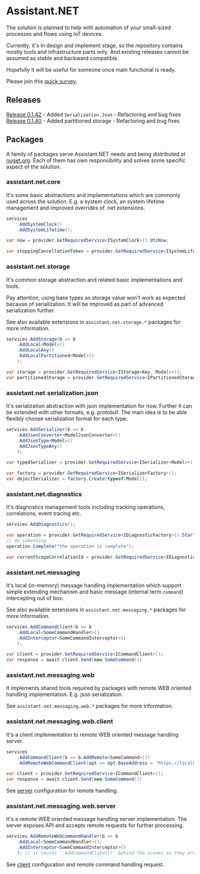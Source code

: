 # Assistant.NET

The solution is planned to help with automation of your small-sized processes and flows using IoT devices.

Currently, it's in design and implement stage, so the repository contains mostly tools and infrastructure parts only.
And existing releases cannot be assumed as stable and backward compatible.

Hopefully it will be useful for someone once main functional is ready.

Please join this [quick survey](https://forms.gle/eB3sN5Mw76WMpT6w5).

## Releases

[Release 0.1.42](https://github.com/iotbusters/assistant.net/releases/tag/0.1.42)
    - Added `Serialization.Json`
    - Refactoring and bug fixes
[Release 0.1.40](https://github.com/iotbusters/assistant.net/releases/tag/0.1.40)
    - Added partitioned storage
    - Refactoring and bug fixes

## Packages

A family of packages serve Assistant.NET needs and being distributed at [nuget.org](https://nuget.org).
Each of them has own responsibility and solves some specific aspect of the solution.

### assistant.net.core

It's some basic abstractions and implementations which are commonly used across the solution.
E.g. a system clock, an system lifetime management and improved overrides of .net extensions.

```csharp
services
    .AddSystemClock()
    .AddSystemLifetime();

var now = provider.GetRequiredService<ISystemClock>().UtcNow;

var stoppingCancellationToken = provider.GetRequiredService<ISystemLifetime>().Stopping;
```

### assistant.net.storage

It's common storage abstraction and related basic implementations and tools.

Pay attention, using base types as storage value won't work as expected because of serialization.
It will be improved as part of advanced serialization further.

See also available extensions in `assistant.net.storage.*` packages for more information.

```csharp
services.AddStorage(b => b
    .AddLocal<Model>()
    .AddLocalAny()
    .AddLocalPartitioned<Model>()
    );

var storage = provider.GetRequiredService<IStorage<Key, Model>>();
var partitionedStorage = provider.GetRequiredService<IPartitionedStorage<Key, Model>>();
```

### assistant.net.serialization.json

It's serialization abstraction with json implementation for now. Further it can be extended with other formats, e.g. protobuf.
The main idea is to be able flexibly choose serialization format for each type.

```csharp
services.AddSerializer(b => b
    .AddJsonConverter<ModelJsonConverter>()
    .AddJsonType<Model>()
    .AddJsonTypeAny()
    );

var typedSerializer = provider.GetRequiredService<ISerializer<Model>>();

var factory = provider.GetRequiredService<ISerializerFactory>();
var objectSerializer = factory.Create(typeof(Model));
```

### assistant.net.diagnostics

It's diagnostics management tools including tracking operations, correlations, event tracing etc.

```csharp
services.AddDiagnostics();

var operation = provider.GetRequiredService<IDiagnosticFactory>().Start("operation");
// do something
operation.Complete("the operation is complete");

var currentScopeCorrelationId = provider.GetRequiredService<IDiagnosticContext>().CorrelationId;
```

### assistant.net.messaging

It's local (in-memory) message handling implementation which support simple extending mechanism
and basic message (internal term `command`) intercepting out of box.

See also available extensions in `assistant.net.messaging.*` packages for more information.

```csharp
services.AddCommandClient(b => b
    .AddLocal<SomeCommandHandler>()
    .AddInterceptor<SomeCommandInterceptor>()
    );

var client = provider.GetRequiredService<ICommandClient>();
var response = await client.Send(new SomeCommand())
```

### assistant.net.messaging.web

It implements shared tools required by packages with remote WEB oriented handling implementation. E.g. json serialization.

See `assistant.net.messaging.web.*` packages for more information.

### assistant.net.messaging.web.client

It's a client implementation to remote WEB oriented message handling server.

```csharp
services
    .AddCommandClient(b => b.AddRemote<SomeCommand>())
    .AddRemoteWebCommandClient(opt => opt.BaseAddress = "https://localhost");

var client = provider.GetRequiredService<ICommandClient>();
var response = await client.Send(new SomeCommand())
```

See [server](#assistantnetmessagingwebserver) configuration for remote handling.

### assistant.net.messaging.web.server

It's a remote WEB oriented message handling server implementation. The server exposes API and accepts remote requests for further processing.

```csharp
services.AddRemoteWebCommandHandler(b => b
    .AddLocal<SomeCommandHandler>();
    .AddInterceptor<SomeCommandInterceptor>()
    ); // it reuses `.AddCommandClient()` behind the scenes so they are fully compatible.
```

See [client](#assistantnetmessagingwebclient) configuration and remote command handling request.
